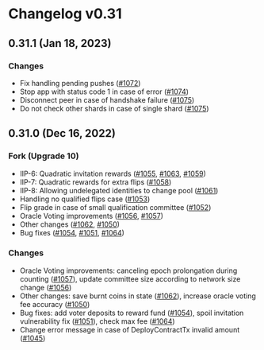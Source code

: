 # Changelog v0.31

## 0.31.1 (Jan 18, 2023)

### Changes

- Fix handling pending pushes ([#1072])
- Stop app with status code 1 in case of error ([#1074])
- Disconnect peer in case of handshake failure ([#1075])
- Do not check other shards in case of single shard ([#1075])

[#1072]: https://github.com/jomagalo/dgi-node/pull/1072

[#1074]: https://github.com/jomagalo/dgi-node/pull/1074

[#1075]: https://github.com/jomagalo/dgi-node/pull/1075

## 0.31.0 (Dec 16, 2022)

### Fork (Upgrade 10)

- IIP-6: Quadratic invitation rewards ([#1055], [#1063], [#1059])
- IIP-7: Quadratic rewards for extra flips ([#1058])
- IIP-8: Allowing undelegated identities to change pool ([#1061])
- Handling no qualified flips case ([#1053])
- Flip grade in case of small qualification committee ([#1052])
- Oracle Voting improvements ([#1056], [#1057])
- Other changes ([#1062], [#1050])
- Bug fixes ([#1054], [#1051], [#1064])

### Changes

- Oracle Voting improvements: canceling epoch prolongation during counting ([#1057]), update committee size according to
  network size change ([#1056])
- Other changes: save burnt coins in state ([#1062]), increase oracle voting fee accuracy ([#1050])
- Bug fixes: add voter deposits to reward fund ([#1054]), spoil invitation vulnerability fix ([#1051]), сheck max
  fee ([#1064])
- Change error message in case of DeployContractTx invalid amount ([#1045])

[#1055]: https://github.com/jomagalo/dgi-node/pull/1055

[#1063]: https://github.com/jomagalo/dgi-node/pull/1063

[#1058]: https://github.com/jomagalo/dgi-node/pull/1058

[#1061]: https://github.com/jomagalo/dgi-node/pull/1061

[#1053]: https://github.com/jomagalo/dgi-node/pull/1053

[#1052]: https://github.com/jomagalo/dgi-node/pull/1052

[#1054]: https://github.com/jomagalo/dgi-node/pull/1054

[#1045]: https://github.com/jomagalo/dgi-node/pull/1045

[#1057]: https://github.com/jomagalo/dgi-node/pull/1057

[#1056]: https://github.com/jomagalo/dgi-node/pull/1056

[#1062]: https://github.com/jomagalo/dgi-node/pull/1062

[#1050]: https://github.com/jomagalo/dgi-node/pull/1050

[#1051]: https://github.com/jomagalo/dgi-node/pull/1051

[#1059]: https://github.com/jomagalo/dgi-node/pull/1059

[#1064]: https://github.com/jomagalo/dgi-node/pull/1064
